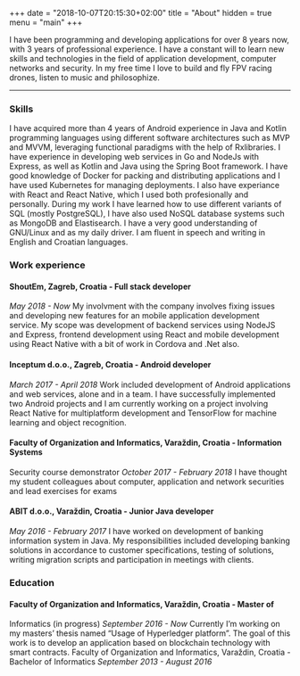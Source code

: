 +++
date = "2018-10-07T20:15:30+02:00"
title = "About"
hidden = true
menu = "main"
+++

I have been programming and developing applications for over 8 years now, with 3 years of
professional experience. I have a constant will to learn new skills and technologies in the field
of application development, computer networks and security. In my free time I love to build
and fly FPV racing drones, listen to music and philosophize.

***

### Skills
I have acquired more than 4 years of Android ​experience in Java ​and Kotlin ​programming
languages using different software architectures such as MVP ​and MVVM​, leveraging
functional paradigms with the help of Rx ​libraries. I have experience in developing web
services in Go​ and NodeJs with Express, as well as Kotlin and Java using the Spring Boot 
framework. I have good knowledge of Docker ​for packing and distributing applications and 
I have used Kubernetes for managing deployments. I also have experiance with React and 
React Native, which I used both profesionally and personally. During my work I have 
learned how to use different variants of SQL ​(mostly PostgreSQL), I have also used NoSQL
database systems such as MongoDB ​and Elastisearch​. I have a very good understanding of
GNU/Linux​ and ​as my daily driver. I am fluent in speech and writing in English and 
Croatian languages.

### Work experience

#### ShoutEm, Zagreb, Croatia ​- Full stack developer
*May 2018 - Now*
My involvment with the company involves fixing issues and developing new features for 
an mobile application development service. My scope was development of backend services
using NodeJS and Express, frontend development using React and mobile development using 
React Native with a bit of work in Cordova and .Net also.

#### Inceptum d.o.o., Zagreb, Croatia ​- Android developer
*March 2017 - April 2018*
Work included development of Android applications and web services, alone and in a team. I
have successfully implemented two Android projects and I am currently working on a project
involving React Native for multiplatform development and TensorFlow for machine learning
and object recognition.

#### Faculty of Organization and Informatics, Varaždin, Croatia ​- Information Systems
Security course demonstrator
*October 2017 - February 2018*
I have thought my student colleagues about computer, application and network securities and
lead exercises for exams

#### ABIT d.o.o., Varaždin, Croatia ​- Junior Java developer
*May 2016 - February 2017*
I have worked on development of banking information system in Java. My responsibilities
included developing banking solutions in accordance to customer specifications, testing of
solutions, writing migration scripts and participation in meetings with clients.

### Education 

#### Faculty of Organization and Informatics, Varaždin, Croatia ​- Master of
Informatics (in progress)
*September 2016 - Now*
Currently I’m working on my masters’ thesis named “Usage of Hyperledger platform”. The goal of this
work is to develop an application based on blockchain technology with smart contracts.
Faculty of Organization and Informatics, Varaždin, Croatia ​- Bachelor of Informatics
*September 2013 - August 2016*